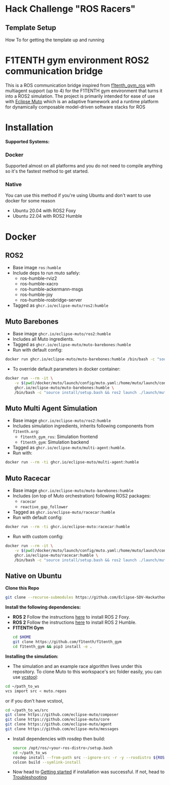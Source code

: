 # Hack Challenge "ROS Racers"

## Template Setup

How To for getting the template up and running

# F1TENTH gym environment ROS2 communication bridge
This is a ROS communication bridge inspired from [f1tenth_gym_ros](https://github.com/f1tenth/f1tenth_gym_ros) with multiagent support (up to 4) for the F1TENTH gym environment that turns it into a ROS2 simulation. The project is primarily intended for ease of use with [Eclipse Muto](https://projects.eclipse.org/projects/automotive.muto) which is an adaptive framework and a runtime platform for dynamically composable model-driven software stacks for ROS

# Installation

**Supported Systems:**
### Docker
Supported almost on all platforms and you do not need to compile anything so it's the fastest method to get started.

### Native
You can use this method if you're using Ubuntu and don't want to use docker for some reason
  + Ubuntu 20.04 with ROS2 Foxy
  + Ubuntu 22.04 with ROS2 Humble

# Docker

## ROS2
- Base image `ros:humble`
- Include deps to run muto safely:
    - ros-humble-rviz2
    - ros-humble-xacro
    - ros-humble-ackermann-msgs
    - ros-humble-joy
    - ros-humble-rosbridge-server 
- Tagged as `ghcr.io/eclipse-muto/ros2:humble`


## Muto Barebones
- Base image `ghcr.io/eclipse-muto/ros2:humble`
- Includes all Muto ingredients.
- Tagged as `ghcr.io/eclipse-muto/muto-barebones:humble`
- Run with default config:

```sh
docker run ghcr.io/eclipse-muto/muto-barebones:humble /bin/bash -c "source install/setup.bash && ros2 launch ./launch/muto.launch.py"
```

- To override default parameters in docker container:

```sh
docker run --rm -it \
    -v $(pwd)/docker/muto/launch/config/muto.yaml:/home/muto/launch/config/muto.yaml \
    ghcr.io/eclipse-muto/muto-barebones:humble \
    /bin/bash -c "source install/setup.bash && ros2 launch ./launch/muto.launch.py"
```

## Muto Multi Agent Simulation
- Base image `ghcr.io/eclipse-muto/ros2:humble`
- Includes simulation ingredients, inherits following components from `f1tenth.org`:
    - `f1tenth_gym_ros`: Simulation frontend
    - `f1tenth_gym`: Simulation backend
- Tagged as `ghcr.io/eclipse-muto/multi-agent:humble`.
- Run with:

```sh
docker run --rm -ti ghcr.io/eclipse-muto/multi-agent:humble
```

## Muto Racecar
- Base image `ghcr.io/eclipse-muto/muto-barebones:humble`
- Includes (on top of Muto orchestration) following ROS2 packages:
    - `racecar`
    - `reactive_gap_follower`
- Tagged as `ghcr.io/eclipse-muto/racecar:humble`
- Run with default config:

```sh
docker run --rm -ti ghcr.io/eclipse-muto:racecar:humble
```
- Run with custom config:

```sh
docker run --rm -it \
    -v $(pwd)/docker/muto/launch/config/muto.yaml:/home/muto/launch/config/muto.yaml \
    ghcr.io/eclipse-muto/racecar:humble \
    /bin/bash -c "source install/setup.bash && ros2 launch ./launch/muto.launch.py"
```


## Native on Ubuntu

**Clone this Repo**
```bash
git clone --recurse-submodules https://github.com/Eclipse-SDV-Hackathon-Accenture/muto-multi-agent-racer.git
```

**Install the following dependencies:**
- **ROS 2** Follow the instructions [here](https://docs.ros.org/en/foxy/Installation.html) to install ROS 2 Foxy.
- **ROS 2** Follow the instructions [here](https://docs.ros.org/en/humble/Installation.html) to install ROS 2 Humble.
- **F1TENTH Gym**
  ```bash
  cd $HOME
  git clone https://github.com/f1tenth/f1tenth_gym
  cd f1tenth_gym && pip3 install -e .
  ```

**Installing the simulation:**

- The simulation and an example race algorithm lives under this repository. To clone Muto to this workspace's src folder easily, you can use [vcstool](https://github.com/dirk-thomas/vcstool): 
```bash
cd ~/path_to_ws
vcs import src < muto.repos
```

or if you don't have vcstool, 
```bash
cd ~/path_to_ws/src
git clone https://github.com/eclipse-muto/composer
git clone https://github.com/eclipse-muto/core
git clone https://github.com/eclipse-muto/agent
git clone https://github.com/eclipse-muto/messages
```

- Install dependencies with rosdep then build:
  ```bash
  source /opt/ros/<your-ros-distro>/setup.bash
  cd ~/path_to_ws
  rosdep install --from-path src --ignore-src -r -y --rosdistro ${ROS_DISTRO}
  colcon build --symlink-install
  ```

- Now head to [Getting started](./step2-getting-started-with-f1tenth-gym.md) if installation was successful. If not, head to [Troubleshooting](./troubleshooting.md)